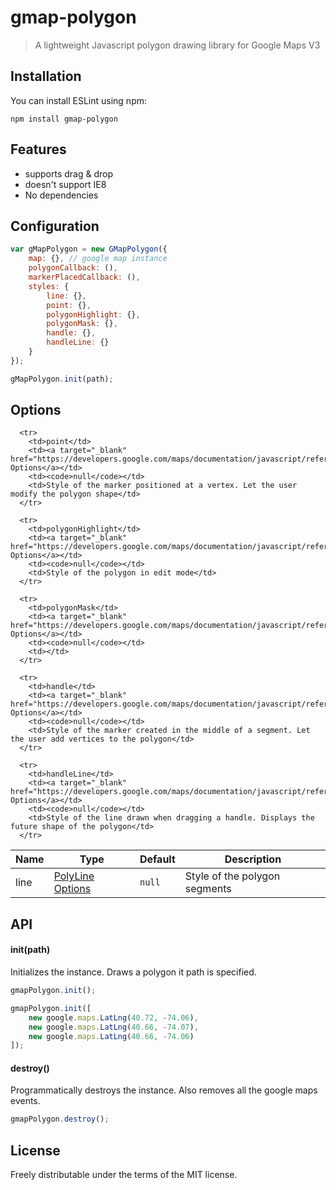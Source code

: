 
# gmap-polygon
> A lightweight Javascript polygon drawing library for Google Maps V3

## Installation

You can install ESLint using npm:

    npm install gmap-polygon

## Features
- supports drag & drop
- doesn't support IE8
- No dependencies

## Configuration

```js
var gMapPolygon = new GMapPolygon({
    map: {}, // google map instance
    polygonCallback: (),
    markerPlacedCallback: (),
    styles: {
        line: {},
        point: {},
        polygonHighlight: {},
        polygonMask: {},
        handle: {}, 
        handleLine: {}
    }
});

gMapPolygon.init(path);

```

## Options


<table class="table table-bordered table-striped">
  <thead>
  <tr>
    <th>Name</th>
    <th>Type</th>
    <th>Default</th>
    <th>Description</th>
  </tr>
  </thead>
  <tbody>
      <tr>
        <td>line</td>
        <td><a target="_blank" href="https://developers.google.com/maps/documentation/javascript/reference#PolylineOptions">PolyLine Options</a></td>
        <td><code>null</code></td>
        <td>Style of the polygon segments</td>
      </tr>

      <tr>
        <td>point</td>
        <td><a target="_blank" href="https://developers.google.com/maps/documentation/javascript/reference#MarkerShape">MarkerShape Options</a></td>
        <td><code>null</code></td>
        <td>Style of the marker positioned at a vertex. Let the user modify the polygon shape</td>
      </tr>

      <tr>
        <td>polygonHighlight</td>
        <td><a target="_blank" href="https://developers.google.com/maps/documentation/javascript/reference#PolygonOptions">Polygon Options</a></td>
        <td><code>null</code></td>
        <td>Style of the polygon in edit mode</td>
      </tr>

      <tr>
        <td>polygonMask</td>
        <td><a target="_blank" href="https://developers.google.com/maps/documentation/javascript/reference#PolygonOptions">Polygon Options</a></td>
        <td><code>null</code></td>
        <td></td>
      </tr>

      <tr>
        <td>handle</td>
        <td><a target="_blank" href="https://developers.google.com/maps/documentation/javascript/reference#PolygonOptions">Polygon Options</a></td>
        <td><code>null</code></td>
        <td>Style of the marker created in the middle of a segment. Let the user add vertices to the polygon</td>
      </tr>

      <tr>
        <td>handleLine</td>
        <td><a target="_blank" href="https://developers.google.com/maps/documentation/javascript/reference#PolylineOptions">PolyLine Options</a></td>
        <td><code>null</code></td>
        <td>Style of the line drawn when dragging a handle. Displays the future shape of the polygon</td>
      </tr>
  </tbody>
</table>

## API

#### init(path)
Initializes the instance. Draws a polygon it path is specified.

```js
gmapPolygon.init();

gmapPolygon.init([
    new google.maps.LatLng(40.72, -74.06),
    new google.maps.LatLng(40.66, -74.07),
    new google.maps.LatLng(40.66, -74.06)
]);
```

#### destroy()
Programmatically destroys the instance. Also removes all the google maps events.

```js
gmapPolygon.destroy();
```

## License
Freely distributable under the terms of the MIT license.
